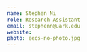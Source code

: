 ```yaml
---
name: Stephen Ni
role: Research Assistant
email: stephenn@uark.edu
website: 
photo: eecs-no-photo.jpg
---
```

